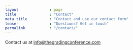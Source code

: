 ```yaml
---
layout              : page
title               : "Contact"
meta_title          : "Contact and use our contact form"
teaser              : "Questions? Get in touch"
permalink           : "/contact/"
---
```


Contact us at [info@thegradingconference.com](mailto:info@thegradingconference.com)